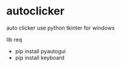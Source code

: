 # autoclicker
auto clicker use python tkinter for windows


lib req
- pip install pyautogui
- pip install keyboard
